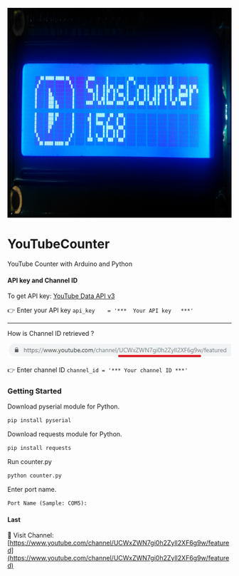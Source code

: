 <p align="center">
  <img width="962" height="471" src="https://github.com/adlgrbz/YouTubeCounter/blob/master/images/sample.jpg">
</p>

# YouTubeCounter
YouTube Counter with Arduino and Python

#### API key and Channel ID
To get API key: [YouTube Data API v3](https://console.cloud.google.com/apis/library/youtube.googleapis.com?q=YouTube&id=125bab65-cfb6-4f25-9826-4dcc309bc508&project=youtube-api-222616&folder&organizationId)

:point_right: Enter your API key
`
api_key    = '***  Your API key   ***'
`

___

How is Channel ID retrieved ?
<p align="left">
  <img width="514" height="33" src="https://github.com/adlgrbz/YouTubeCounter/blob/master/images/channel-id.JPG">
</p>

:point_right: Enter channel ID
`
channel_id = '*** Your channel ID ***'
`

### Getting Started
Download pyserial module for Python.
```python
pip install pyserial
```

Download requests module for Python.
```python
pip install requests
```

Run counter.py
```python
python counter.py
```

Enter port name.
```python
Port Name (Sample: COM5): 
```
#### Last
:movie_camera: Visit Channel: [https://www.youtube.com/channel/UCWxZWN7gi0h2ZylI2XF6g9w/featured](https://www.youtube.com/channel/UCWxZWN7gi0h2ZylI2XF6g9w/featured)
